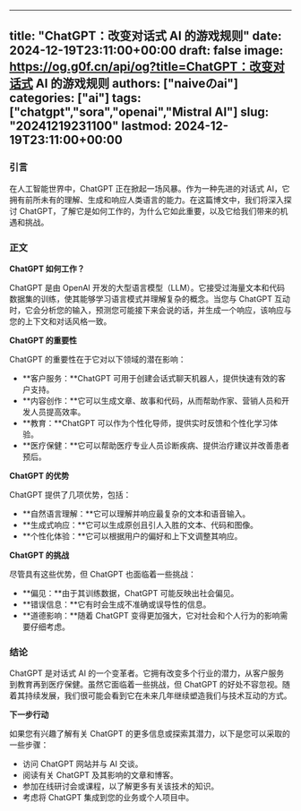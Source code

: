
---
title: "ChatGPT：改变对话式 AI 的游戏规则"
date: 2024-12-19T23:11:00+00:00
draft: false
image: https://og.g0f.cn/api/og?title=ChatGPT：改变对话式 AI 的游戏规则
authors: ["naiveのai"]
categories: ["ai"]
tags: ["chatgpt","sora","openai","Mistral AI"]
slug: "20241219231100"
lastmod: 2024-12-19T23:11:00+00:00
---
### 引言

在人工智能世界中，ChatGPT 正在掀起一场风暴。作为一种先进的对话式 AI，它拥有前所未有的理解、生成和响应人类语言的能力。在这篇博文中，我们将深入探讨 ChatGPT，了解它是如何工作的，为什么它如此重要，以及它给我们带来的机遇和挑战。

### 正文

**ChatGPT 如何工作？**

ChatGPT 是由 OpenAI 开发的大型语言模型（LLM）。它接受过海量文本和代码数据集的训练，使其能够学习语言模式并理解复杂的概念。当您与 ChatGPT 互动时，它会分析您的输入，预测您可能接下来会说的话，并生成一个响应，该响应与您的上下文和对话风格一致。

**ChatGPT 的重要性**

ChatGPT 的重要性在于它对以下领域的潜在影响：

- **客户服务：**ChatGPT 可用于创建会话式聊天机器人，提供快速有效的客户支持。
- **内容创作：**它可以生成文章、故事和代码，从而帮助作家、营销人员和开发人员提高效率。
- **教育：**ChatGPT 可以作为个性化导师，提供实时反馈和个性化学习体验。
- **医疗保健：**它可以帮助医疗专业人员诊断疾病、提供治疗建议并改善患者预后。

**ChatGPT 的优势**

ChatGPT 提供了几项优势，包括：

- **自然语言理解：**它可以理解并响应最复杂的文本和语音输入。
- **生成式响应：**它可以生成原创且引人入胜的文本、代码和图像。
- **个性化体验：**它可以根据用户的偏好和上下文调整其响应。

**ChatGPT 的挑战**

尽管具有这些优势，但 ChatGPT 也面临着一些挑战：

- **偏见：**由于其训练数据，ChatGPT 可能反映出社会偏见。
- **错误信息：**它有时会生成不准确或误导性的信息。
- **道德影响：**随着 ChatGPT 变得更加强大，它对社会和个人行为的影响需要仔细考虑。

### 结论

ChatGPT 是对话式 AI 的一个变革者。它拥有改变多个行业的潜力，从客户服务到教育再到医疗保健。虽然它面临着一些挑战，但 ChatGPT 的好处不容忽视。随着其持续发展，我们很可能会看到它在未来几年继续塑造我们与技术互动的方式。

**下一步行动**

如果您有兴趣了解有关 ChatGPT 的更多信息或探索其潜力，以下是您可以采取的一些步骤：

- 访问 ChatGPT 网站并与 AI 交谈。
- 阅读有关 ChatGPT 及其影响的文章和博客。
- 参加在线研讨会或课程，以了解更多有关该技术的知识。
- 考虑将 ChatGPT 集成到您的业务或个人项目中。
